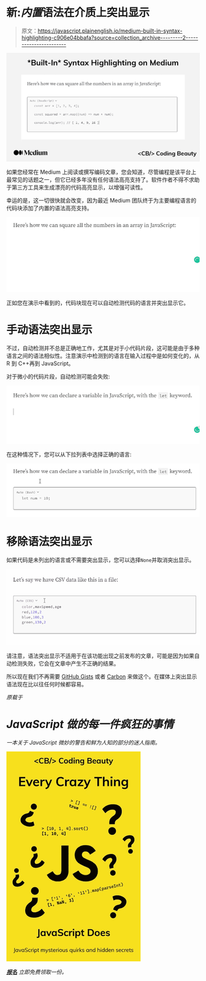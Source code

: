 # 新:*内置*语法在介质上突出显示

> 原文：<https://javascript.plainenglish.io/medium-built-in-syntax-highlighting-c906e04bbafa?source=collection_archive---------2----------------------->

![](img/72b2681ea75e439080ff2b3ac8744d52.png)

如果您经常在 Medium 上阅读或撰写编码文章，您会知道，尽管编程是该平台上最常见的话题之一，但它已经多年没有任何语法高亮支持了。软件作者不得不求助于第三方工具来生成漂亮的代码高亮显示，以增强可读性。

幸运的是，这一切很快就会改变，因为最近 Medium 团队终于为主要编程语言的代码块添加了内置的语法高亮支持。

![](img/23193bbdd05c96ea89e8050f36bf8024.png)

正如您在演示中看到的，代码块现在可以自动检测代码的语言并突出显示它。

# 手动语法突出显示

不过，自动检测并不总是正确地工作，尤其是对于小代码片段，这可能是由于多种语言之间的语法相似性。注意演示中检测到的语言在输入过程中是如何变化的，从 R 到 C++再到 JavaScript。

对于微小的代码片段，自动检测可能会失败:

![](img/c9aebec5282f6873f2f72f284349df6a.png)

在这种情况下，您可以从下拉列表中选择正确的语言:

![](img/c7f2bdfd47e2c8a8f0ab5606188d9f44.png)

# 移除语法突出显示

如果代码是未列出的语言或不需要突出显示，您可以选择`None`并取消突出显示。

![](img/ef08b1cf320a14a7ff5965a78e555b28.png)

请注意，语法突出显示不适用于在该功能出现之前发布的文章，可能是因为如果自动检测失败，它会在文章中产生不正确的结果。

所以现在我们不再需要 [GitHub Gists](https://gist.github.com/) 或者 [Carbon](https://carbon.now.sh/) 来做这个。在媒体上突出显示语法现在比以往任何时候都容易。

*原载于*[](https://cbdev.link/0df665)

# *JavaScript 做的每一件疯狂的事情*

*一本关于 JavaScript 微妙的警告和鲜为人知的部分的迷人指南。*

*![](img/143ee152ba78025ea8643ba5b9726a20.png)*

*[**报名**](https://cbdev.link/d3c4eb) 立即免费领取一份。*